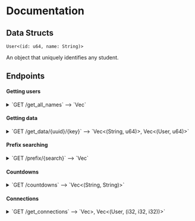 # Documentation

## Data Structs

`User<(id: u64, name: String)>`

An object that uniquely identifies any student.


## Endpoints

#### Getting users
<details>
<summary>
`GET /get_all_names` --> `Vec<User>` 
</summary>

Returns all students known to the program (Y13 students only).

</details>

#### Getting data
<details>
<summary>
`GET /get_data/{uuid}/{key}` --> `Vec<(String, u64)>, Vec<(User, u64)>` 
</summary>

`uuid` is the students unique id (`User.id`) and `key` is a unique code to track API usage.

`Vec<(String, u64)>` is a vector of pairs containing each classes the student takes and how many of that class is left.

`Vec<(User, u64)>` is a vector of people that share classes with the student and how many classes they each share with them.

</details>

#### Prefix searching
<details>
<summary>
`GET /prefix/{search}` --> `Vec<User>` 
</summary>

`search` is a prefix query for matching users.

The returned vector contains a list of users that have a loosely matching name.

</details>

#### Countdowns
<details>
<summary>
`GET /countdowns` --> `Vec<(String, String)>` 
</summary>

The returned vector contains all countdowns. The first element of each pair is the countdown name, and the second is the date to be counted down to in the format `YYYY-MM-DD (H)H:MM`.

</details>

#### Connections
<details>
<summary>
`GET /get_connections` --> `Vec<Vec<((String, String), u64)>>, Vec<(User, (i32, i32, i32))>` 
</summary>

Returns a pair of vectors. The first vector contains all possible connection graphs: each element of the vector is a vector of connections. A single connection is described in the format `(String, String), u64)`, where `(String, String)` is the two ids of the users to be connected and `u64` is the strength of the connection.

The second vector contains the colour for all users in the format `(User, (i32, i32, i32))`. User is the referenced student, and the `i32` tuple describes the colour in the RGB format.

</details>


